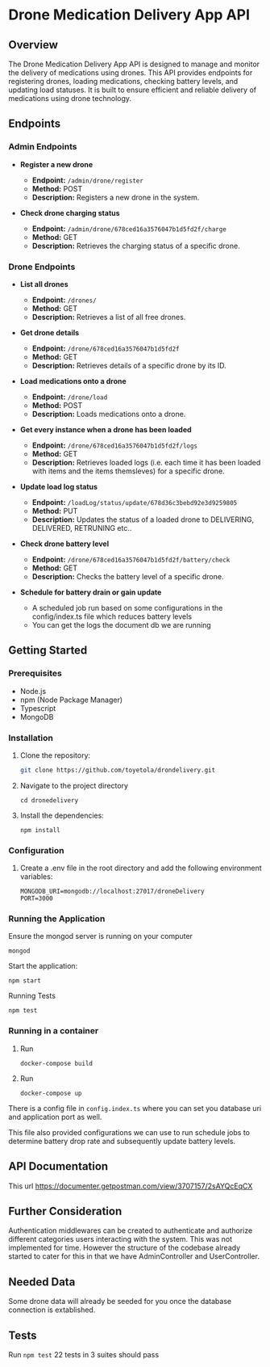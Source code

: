 # Drone Medication Delivery App API

## Overview

The Drone Medication Delivery App API is designed to manage and monitor the delivery of medications using drones. This API provides endpoints for registering drones, loading medications, checking battery levels, and updating load statuses. It is built to ensure efficient and reliable delivery of medications using drone technology.

## Endpoints

### Admin Endpoints

- **Register a new drone**
  - **Endpoint:** `/admin/drone/register`
  - **Method:** POST
  - **Description:** Registers a new drone in the system.

- **Check drone charging status**
  - **Endpoint:** `/admin/drone/678ced16a3576047b1d5fd2f/charge`
  - **Method:** GET
  - **Description:** Retrieves the charging status of a specific drone.

### Drone Endpoints

- **List all drones**
  - **Endpoint:** `/drones/`
  - **Method:** GET
  - **Description:** Retrieves a list of all free drones.

- **Get drone details**
  - **Endpoint:** `/drone/678ced16a3576047b1d5fd2f`
  - **Method:** GET
  - **Description:** Retrieves details of a specific drone by its ID.

- **Load medications onto a drone**
  - **Endpoint:** `/drone/load`
  - **Method:** POST
  - **Description:** Loads medications onto a drone.

- **Get every instance when a drone has been loaded**
  - **Endpoint:** `/drone/678ced16a3576047b1d5fd2f/logs`
  - **Method:** GET
  - **Description:** Retrieves loaded logs (i.e. each time it has been loaded with items and the items themsleves) for a specific drone.

- **Update load log status**
  - **Endpoint:** `/loadLog/status/update/678d36c3bebd92e3d9259805`
  - **Method:** PUT
  - **Description:** Updates the status of a loaded drone to DELIVERING, DELIVERED, RETRUNING etc..

- **Check drone battery level**
  - **Endpoint:** `/drone/678ced16a3576047b1d5fd2f/battery/check`
  - **Method:** GET
  - **Description:** Checks the battery level of a specific drone.

- **Schedule for battery drain or gain update**
    - A scheduled job run based on some configurations in the config/index.ts file which reduces battery levels
    - You can get the logs the document db we are running

## Getting Started

### Prerequisites

- Node.js
- npm (Node Package Manager)
- Typescript
- MongoDB

### Installation

1. Clone the repository:
   ```bash
   git clone https://github.com/toyetola/drondelivery.git
   ```

2. Navigate to the project directory

    ```
    cd dronedelivery
    ```

3. Install the dependencies:
    ```
    npm install
    ```
### Configuration

1. Create a .env file in the root directory and add the  following environment variables:
    ```
    MONGODB_URI=mongodb://localhost:27017/droneDelivery
    PORT=3000
    ```
### Running the Application

Ensure the mongod server is running on your computer

```
mongod
```
Start the application:
```
npm start
```
Running Tests
```
npm test
```

### Running in a container
1. Run

    ```
    docker-compose build
    ```
    
2. Run
    ```
    docker-compose up
    ```

There is a config file in ```config.index.ts``` where you can set you database uri and application port as well.

This file also provided configurations we can use to run schedule jobs to determine battery drop rate and subsequently update battery levels.

## API Documentation

This url
https://documenter.getpostman.com/view/3707157/2sAYQcEqCX


## Further Consideration

Authentication middlewares can be created to authenticate and authorize different categories users interacting with the system. This was not implemented for time. However the structure of the codebase already started to cater for this in that we have AdminController and UserController.

## Needed Data
Some drone data will already be seeded for you once the database connection is extablished.

## Tests
Run ```npm test``` 22 tests in 3 suites should pass 